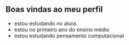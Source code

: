 ## Boas vindas ao meu perfil

- estou estudando no alura
- estou no primeiro ano do ensino médio 
- estou estudando pensamento computacional
